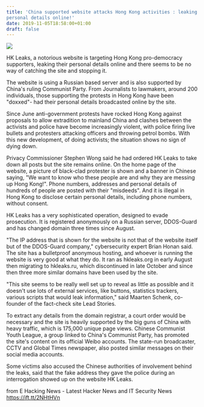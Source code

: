 ```yaml
---
title: 'China supported website attacks Hong Kong activities : leaking their
personal details online!'
date: 2019-11-05T18:58:00+01:00
draft: false
---
```


[![](https://1.bp.blogspot.com/--It3_PR7EME/XcG2DbrhNJI/AAAAAAAAAVw/BMjFm69nqAcprnGwx8YRxjnW99KZpHyegCLcBGAsYHQ/s640/hk%2Bleaks.jpg)](https://1.bp.blogspot.com/--It3_PR7EME/XcG2DbrhNJI/AAAAAAAAAVw/BMjFm69nqAcprnGwx8YRxjnW99KZpHyegCLcBGAsYHQ/s1600/hk%2Bleaks.jpg)

  
HK Leaks, a notorious website is targeting Hong Kong pro-democracy supporters, leaking their personal details online and there seems to be no way of catching the site and stopping it.  
  
The website is using a Russian based server and is also supported by China's ruling Communist Party. From Journalists to lawmakers, around 200 individuals, those supporting the protests in Hong Kong have been "doxxed"- had their personal details broadcasted online by the site.  
  
Since June anti-government protests have rocked Hong Kong against proposals to allow extradition to mainland China and clashes between the activists and police have become increasingly violent, with police firing live bullets and protesters attacking officers and throwing petrol bombs. With this new development, of doing activists; the situation shows no sign of dying down.  
  
Privacy Commissioner Stephen Wong said he had ordered HK Leaks to take down all posts but the site remains online. On the home page of the website, a picture of black-clad protester is shown and a banner in Chinese saying, "We want to know who these people are and why they are messing up Hong Kong!". Phone numbers, addresses and personal details of hundreds of people are posted with their "misdeeds". And it is illegal in Hong Kong to disclose certain personal details, including phone numbers, without consent.  
  
HK Leaks has a very sophisticated operation, designed to evade prosecution. It is registered anonymously on a Russian server, DDOS-Guard and has changed domain three times since August.  
  
"The IP address that is shown for the website is not that of the website itself but of the DDOS-Guard company," cybersecurity expert Brian Honan said. The site has a bulletproof anonymous hosting, and whoever is running the website is very good at what they do. It ran as hkleaks.org in early August then migrating to hkleaks.ru, which discontinued in late October and since then three more similar domains have been used by the site.  
  
"This site seems to be really well set up to reveal as little as possible and it doesn't use lots of external services, like buttons, statistics trackers, various scripts that would leak information," said Maarten Schenk, co-founder of the fact-check site Lead Stories.  
  
To extract any details from the domain registrar, a court order would be necessary and the site is heavily supported by the big guns of China with heavy traffic, which is 175,000 unique page views. Chinese Communist Youth League, a group linked to China's Communist Party, has promoted the site's content on its official Weibo accounts. The state-run broadcaster, CCTV and Global Times newspaper, also posted similar messages on their social media accounts.  
  
Some victims also accused the Chinese authorities of involvement behind the leaks, said that the fake address they gave the police during an interrogation showed up on the website HK Leaks.

  
  
from E Hacking News - Latest Hacker News and IT Security News https://ift.tt/2NHtHVn